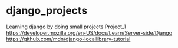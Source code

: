 # django_projects
Learning django by doing small projects
Project_1
https://developer.mozilla.org/en-US/docs/Learn/Server-side/Django
https://github.com/mdn/django-locallibrary-tutorial